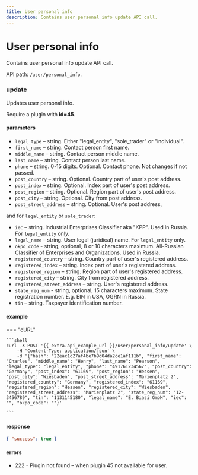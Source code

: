 ```yaml
---
title: User personal info
description: Contains user personal info update API call. 
---
```


# User personal info

Contains user personal info update API call.

API path: `/user/personal_info`.

### update

Updates user personal info.

Require a plugin with **id=45**.

#### parameters

* `legal_type` – string. Either "legal_entity", "sole_trader" or "individual".
* `first_name` – string. Contact person first name.
* `middle_name` – string. Contact person middle name.
* `last_name` – string. Contact person last name.
* `phone` – string. 0-15 digits. Optional. Contact phone. Not changes if not passed.
* `post_country` – string. Optional. Country part of user's post address.
* `post_index` – string. Optional. Index part of user's post address.
* `post_region` – string. Optional. Region part of user's post address.
* `post_city` – string. Optional. City from post address.
* `post_street_address` – string. Optional. User's post address,

and for `legal_entity` or `sole_trader`:

* `iec` – string. Industrial Enterprises Classifier aka "KPP". Used in Russia. For `legal_entity` only.
* `legal_name` – string. User legal (juridical) name. For `legal_entity` only.
* `okpo_code` - string, optional, 8 or 10 characters maximum. All-Russian Classifier of Enterprises and Organizations. Used in Russia.
* `registered_country` – string. Country part of user's registered address.
* `registered_index` – string. Index part of user's registered address.
* `registered_region` – string. Region part of user's registered address.
* `registered_city` – string. City from registered address.
* `registered_street_address` – string. User's registered address.
* `state_reg_num` - string, optional, 15 characters maximum. State registration number. E.g. EIN in USA, OGRN in Russia.
* `tin` – string. Taxpayer identification number.


#### example

=== "cURL"

    ```shell
    curl -X POST '{{ extra.api_example_url }}/user/personal_info/update' \
        -H 'Content-Type: application/json' \ 
        -d '{"hash": "22eac1c27af4be7b9d04da2ce1af111b", "first_name": "Charles", "middle_name": "Henry", "last_name": "Pearson", "legal_type": "legal_entity", "phone": "491761234567", "post_country": "Germany", "post_index": "61169", "post_region": "Hessen", "post_city": "Wiesbaden", "post_street_address": "Marienplatz 2", "registered_country": "Germany", "registered_index": "61169", "registered_region": "Hessen", "registered_city": "Wiesbaden", "registered_street_address": "Marienplatz 2", "state_reg_num": "12-3456789", "tin": "1131145180", "legal_name": "E. Biasi GmbH", "iec": "", "okpo_code": ""}'

    ```

#### response

```json
{ "success": true }
```

#### errors

* 222 - Plugin not found – when plugin 45 not available for user.
